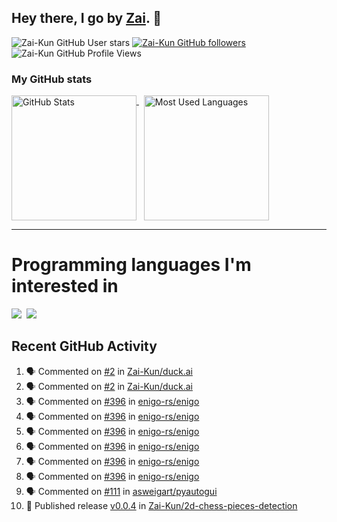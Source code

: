 ## Hey there, I go by [Zai](https://github.com/Zai-Kun). 👋

![Zai-Kun GitHub User stars](https://img.shields.io/github/stars/Zai-Kun?color=yellow&style=flat-square&label=Stars&affiliations=OWNER)
[![Zai-Kun GitHub followers](https://img.shields.io/github/followers/Zai-Kun?color=green&style=flat-square&label=Followers)](https://github.com/Zai-Kun?tab=followers)
![Zai-Kun GitHub Profile Views](https://komarev.com/ghpvc/?username=your-Zai-Kun&style=flat-square&label=Profile+views)

### My GitHub stats

<p>
  <a href = "https://github.com/Zai-Kun">
    <picture>
      <source media="(prefers-color-scheme: dark)" srcset="https://github-readme-stats.vercel.app/api?username=Zai-Kun&theme=monokai&show_icons=true&hide_border=true&count_private=true">
      <source media="(prefers-color-scheme: light)" srcset="https://github-readme-stats.vercel.app/api?username=Zai-Kun&theme=buefy&show_icons=true&hide_border=true&count_private=true">
      <img height="200" align="top" src="https://github-readme-stats.vercel.app/api?username=Zai-Kun&theme=buefy&show_icons=true&hide_border=true&count_private=true" alt="GitHub Stats">
    </picture>
  </a>&nbsp;

  <a href = "https://github.com/Zai-Kun">
    <picture>
      <source media="(prefers-color-scheme: dark)" srcset="https://github-readme-stats.vercel.app/api/top-langs/?username=Zai-Kun&theme=monokai&show_icons=true&hide_border=true&layout=compact">
      <source media="(prefers-color-scheme: light)" srcset="https://github-readme-stats.vercel.app/api/top-langs/?username=Zai-Kun&theme=buefy&show_icons=true&hide_border=true&layout=compact">
      <img height="200" align="top" src="https://github-readme-stats.vercel.app/api/top-langs/?username=Zai-Kun&theme=buefy&show_icons=true&hide_border=true&layout=compact" alt="Most Used Languages">
    </picture>
  </a>
</p>

<hr>

<h1 align="left">Programming languages I'm interested in</h1>

<p align="left">
<a href=https://www.python.org><img src="https://skillicons.dev/icons?i=python" /></a>&nbsp;
<a href=https://www.rust-lang.org><img src="https://skillicons.dev/icons?i=rust" /></a>
</p>

## Recent GitHub Activity
<!--START_SECTION:activity-->
1. 🗣 Commented on [#2](https://github.com/Zai-Kun/duck.ai/issues/2#issuecomment-2738581367) in [Zai-Kun/duck.ai](https://github.com/Zai-Kun/duck.ai)
2. 🗣 Commented on [#2](https://github.com/Zai-Kun/duck.ai/issues/2#issuecomment-2738562202) in [Zai-Kun/duck.ai](https://github.com/Zai-Kun/duck.ai)
3. 🗣 Commented on [#396](https://github.com/enigo-rs/enigo/issues/396#issuecomment-2731262400) in [enigo-rs/enigo](https://github.com/enigo-rs/enigo)
4. 🗣 Commented on [#396](https://github.com/enigo-rs/enigo/issues/396#issuecomment-2731258503) in [enigo-rs/enigo](https://github.com/enigo-rs/enigo)
5. 🗣 Commented on [#396](https://github.com/enigo-rs/enigo/issues/396#issuecomment-2731247114) in [enigo-rs/enigo](https://github.com/enigo-rs/enigo)
6. 🗣 Commented on [#396](https://github.com/enigo-rs/enigo/issues/396#issuecomment-2731244810) in [enigo-rs/enigo](https://github.com/enigo-rs/enigo)
7. 🗣 Commented on [#396](https://github.com/enigo-rs/enigo/issues/396#issuecomment-2731216002) in [enigo-rs/enigo](https://github.com/enigo-rs/enigo)
8. 🗣 Commented on [#396](https://github.com/enigo-rs/enigo/issues/396#issuecomment-2731202722) in [enigo-rs/enigo](https://github.com/enigo-rs/enigo)
9. 🗣 Commented on [#111](https://github.com/asweigart/pyautogui/issues/111#issuecomment-2722579852) in [asweigart/pyautogui](https://github.com/asweigart/pyautogui)
10. 🚀 Published release [v0.0.4](https://github.com/Zai-Kun/2d-chess-pieces-detection/releases/tag/v0.0.4) in [Zai-Kun/2d-chess-pieces-detection](https://github.com/Zai-Kun/2d-chess-pieces-detection)
<!--END_SECTION:activity-->
